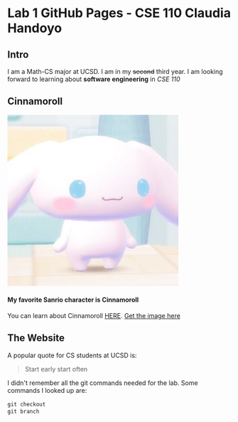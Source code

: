 # Lab 1 GitHub Pages - CSE 110 Claudia Handoyo

## Intro 

I am a Math-CS major at UCSD. I am in my ~~second~~ third year.
I am looking forward to learning about **software engineering** in *CSE 110*


## Cinnamoroll

<img src="cinnamoroll.jpeg"><br>

#### My favorite Sanrio character is Cinnamoroll

You can learn about Cinnamoroll [HERE](https://www.sanrio.com/collections/cinnamoroll).
[Get the image here](cinnamoroll.jpeg)


## The Website

A popular quote for CS students at UCSD is:
> Start early start often


I didn't remember all the git commands needed for the lab.
Some commands I looked up are:
```
git checkout 
git branch
```

